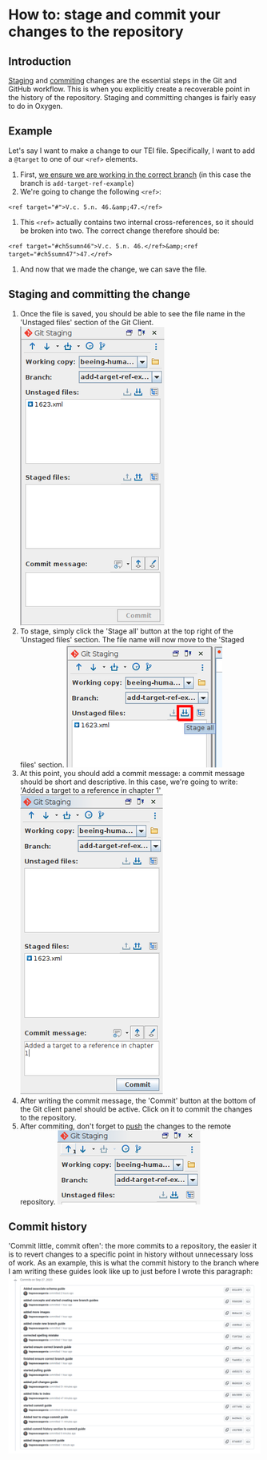 # How to: stage and commit your changes to the repository

## Introduction
[Staging](/documentation/guides/10_GitHub_Concepts/10_github_concepts.md#stage) and [commiting](/documentation/guides/10_GitHub_Concepts/10_github_concepts.md#commit) changes are the essential steps in the Git and GitHub workflow. This is when you explicitly create a recoverable point in the history of the repository. Staging and committing changes is fairly easy to do in Oxygen.

## Example
Let's say I want to make a change to our TEI file. Specifically, I want to add a `@target` to one of our `<ref>` elements.
1. First, [we ensure we are working in the correct branch](/documentation/guides/12_ensure_correct_branch/12_ensure_correct_branch.md) (in this case the branch is `add-target-ref-example`)
1. We're going to change the following `<ref>`:

```
<ref target="#">V.c. 5.n. 46.&amp;47.</ref>
```

1. This `<ref>` actually contains two internal cross-references, so it should be broken into two. The correct change therefore should be:

```
<ref target="#ch5sumn46">V.c. 5.n. 46.</ref>&amp;<ref target="#ch5sumn47">47.</ref>
```

1. And now that we made the change, we can save the file.

## Staging and committing the change
1. Once the file is saved, you should be able to see the file name in the 'Unstaged files' section of the Git Client.
![unstaged changes](./img/01_unstaged_changes.png)
1. To stage, simply click the 'Stage all' button at the top right of the 'Unstaged files' section. The file name will now move to the 'Staged files' section.
![stage all button](./img/02_stage_all.png)
1. At this point, you should add a commit message: a commit message should be short and descriptive. In this case, we're going to write: 'Added a target to a reference in chapter 1'
![ready to commit](./img/03_ready_to_commit.png)
1. After writing the commit message, the 'Commit' button at the bottom of the Git client panel should be active. Click on it to commit the changes to the repository.
1. After commiting, don't forget to [push](#) the changes to the remote repository.
![ready to push](./img/04_ready_to_push.png)

## Commit history
'Commit little, commit often': the more commits to a repository, the easier it is to revert changes to a specific point in history without unnecessary loss of work. As an example, this is what the commit history to the branch where I am writing these guides look like up to just before I wrote this paragraph:
![commit history of the docs-guides branch for today](./img/05_commit_history.png)